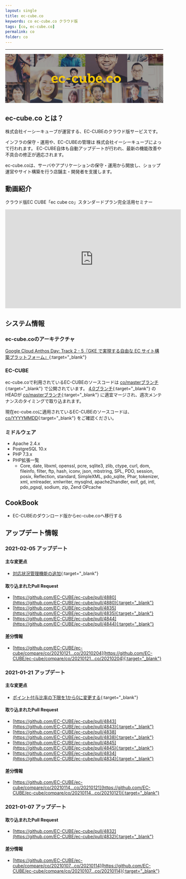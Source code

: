 ```yaml
---
layout: single
title: ec-cube.co
keywords: co ec-cube.co クラウド版
tags: [co, ec-cube.co]
permalink: co
folder: co
---
```



---

![ec-cube.co](./images/co/co.png)

## ec-cube.co とは？

株式会社イーシーキューブが運営する、EC-CUBEのクラウド版サービスです。

インフラの保守・運用や、EC-CUBEの管理は 株式会社イーシーキューブによって行われます。 
EC-CUBE自体も自動アップデートが行われ、最新の機能改善や不具合の修正が適応されます。

ec-cube.coは、サーバやアプリケーションの保守・運用から開放し、ショップ運営やサイト構築を行う店舗主・開発者を支援します。

## 動画紹介

クラウド版EC CUBE「ec cube co」スタンダードプラン完全活用セミナー

<div class="max-width:560px">
<div class="responsive-video-container">
<iframe width="560" height="315" src="https://www.youtube.com/embed/YlzVlixPTGA" title="YouTube video player" frameborder="0" allow="accelerometer; autoplay; clipboard-write; encrypted-media; gyroscope; picture-in-picture" allowfullscreen></iframe>
</div>
</div>

## システム情報

### ec-cube.coのアーキテクチャ

[Google Cloud Anthos Day: Track 2 - 5『GKE で実現する自由な EC サイト構築プラットフォーム』](https://www.youtube.com/watch?v=woK-Zzi-eUQ){:target="_blank"}

### EC-CUBE

ec-cube.coで利用されているEC-CUBEのソースコードは [co/masterブランチ](https://github.com/EC-CUBE/ec-cube/tree/co/master){:target="_blank"} で公開されています。
[4.0ブランチ](https://github.com/EC-CUBE/ec-cube/tree/4.0){:target="_blank"} のHEADが [co/masterブランチ](https://github.com/EC-CUBE/ec-cube/tree/co/master){:target="_blank"} に適宜マージされ、週次メンテナンスのタイミングで取り込まれます。

現在ec-cube.coに適用されているEC-CUBEのソースコードは、[co/YYYYMMDD](https://github.com/EC-CUBE/ec-cube/tags){:target="_blank"} をご確認ください。

### ミドルウェア

- Apache 2.4.x
- PostgreSQL 10.x
- PHP 7.3.x
- PHP拡張一覧
  - Core, date, libxml, openssl, pcre, sqlite3, zlib, ctype, curl, dom, fileinfo, filter, ftp, hash, iconv, json, mbstring, SPL, PDO, session, posix, Reflection, standard, SimpleXML, pdo_sqlite, Phar, tokenizer, xml, xmlreader, xmlwriter, mysqlnd, apache2handler, exif, gd, intl, pdo_pgsql, sodium, zip, Zend OPcache

## CookBook

- EC-CUBEのダウンロード版からec-cube.coへ移行する

## アップデート情報

### 2021-02-05 アップデート

#### 主な変更点

- [対応状況管理機能の追加](https://github.com/EC-CUBE/ec-cube/pull/4844){:target="_blank"}

#### 取り込まれたPull Request

- [https://github.com/EC-CUBE/ec-cube/pull/4880](https://github.com/EC-CUBE/ec-cube/pull/4880){:target="_blank"}
- [https://github.com/EC-CUBE/ec-cube/pull/4835](https://github.com/EC-CUBE/ec-cube/pull/4835){:target="_blank"}
- [https://github.com/EC-CUBE/ec-cube/pull/4844](https://github.com/EC-CUBE/ec-cube/pull/4844){:target="_blank"}

#### 差分情報

- [https://github.com/EC-CUBE/ec-cube/compare/co/20210121...co/20210204](https://github.com/EC-CUBE/ec-cube/compare/co/20210121...co/20210204){:target="_blank"}

### 2021-01-21 アップデート

#### 主な変更点

- [ポイント付与比率の下限を1から0に変更する](https://github.com/EC-CUBE/ec-cube/pull/4834){:target="_blank"}

#### 取り込まれたPull Request

- [https://github.com/EC-CUBE/ec-cube/pull/4843](https://github.com/EC-CUBE/ec-cube/pull/4843){:target="_blank"}
- [https://github.com/EC-CUBE/ec-cube/pull/4838](https://github.com/EC-CUBE/ec-cube/pull/4838){:target="_blank"}
- [https://github.com/EC-CUBE/ec-cube/pull/4845](https://github.com/EC-CUBE/ec-cube/pull/4845){:target="_blank"}
- [https://github.com/EC-CUBE/ec-cube/pull/4834](https://github.com/EC-CUBE/ec-cube/pull/4834){:target="_blank"}

#### 差分情報

- [https://github.com/EC-CUBE/ec-cube/compare/co/20210114...co/20210121](https://github.com/EC-CUBE/ec-cube/compare/co/20210114...co/20210121){:target="_blank"}

### 2021-01-07 アップデート

#### 取り込まれたPull Request

- [https://github.com/EC-CUBE/ec-cube/pull/4832](https://github.com/EC-CUBE/ec-cube/pull/4832){:target="_blank"}

#### 差分情報

- [https://github.com/EC-CUBE/ec-cube/compare/co/20210107...co/20210114](https://github.com/EC-CUBE/ec-cube/compare/co/20210107...co/20210114){:target="_blank"}

